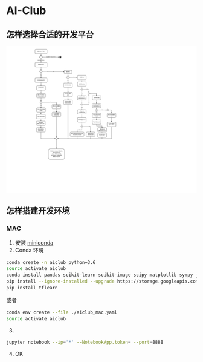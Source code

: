 # AI-Club

## 怎样选择合适的开发平台

![How to Choose a AI Dev Platform](doc/images/How-to-Choose-a-AI-Dev-Platform.png)

## 怎样搭建开发环境

### MAC

1. 安装 [miniconda](https://conda.io/miniconda.html)
2. Conda 环境
```sh
conda create -n aiclub python=3.6
source activate aiclub
conda install pandas scikit-learn scikit-image scipy matplotlib sympy jupyter nb_conda -y
pip install --ignore-installed --upgrade https://storage.googleapis.com/tensorflow/mac/cpu/tensorflow-1.3.0-py3-none-any.whl
pip install tflearn
```
或者
```sh
conda env create --file ./aiclub_mac.yaml
source activate aiclub
```
3.
```sh
jupyter notebook --ip='*' --NotebookApp.token= --port=8888
```
4. OK
